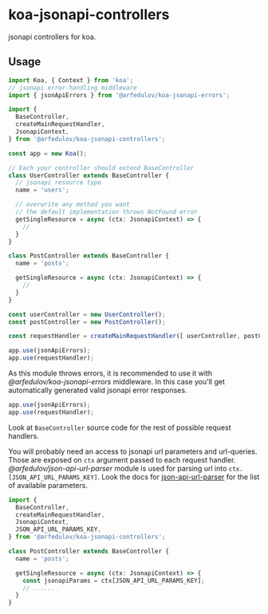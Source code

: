 # koa-jsonapi-controllers

jsonapi controllers for koa.

## Usage

```ts
import Koa, { Context } from 'koa';
// jsonapi error-handling middleware
import { jsonApiErrors } from '@arfedulov/koa-jsonapi-errors';

import {
  BaseController,
  createMainRequestHandler,
  JsonapiContext,
} from '@arfedulov/koa-jsonapi-controllers';

const app = new Koa();

// Each your controller should extend BaseController
class UserController extends BaseController {
  // jsonapi resource type
  name = 'users';

  // overwrite any method you want
  // the default implementation throws NotFound error
  getSingleResource = async (ctx: JsonapiContext) => {
    //
  }
}

class PostController extends BaseController {
  name = 'posts';

  getSingleResource = async (ctx: JsonapiContext) => {
    //
  }
}

const userController = new UserController();
const postController = new PostController();

const requestHandler = createMainRequestHandler([ userController, postController ]);

app.use(jsonApiErrors);
app.use(requestHandler);
```

As this module throws errors, it is recommended to use it with *@arfedulov/koa-jsonapi-errors*
middleware. In this case you'll get automatically generated valid jsonapi error responses.

```ts
app.use(jsonApiErrors);
app.use(requestHandler);
```

Look at `BaseController` source code for the rest of possible request handlers.

You will probably need an access to jsonapi url parameters and url-queries.
Those are exposed on `ctx` argument passed to each request handler. *@arfedulov/json-api-url-parser*
module is used for parsing url into `ctx.[JSON_API_URL_PARAMS_KEY]`. Look the docs for [json-api-url-parser](https://github.com/arfedulov/json-api-url-parser#readme) for the list of available parameters.

```ts
import {
  BaseController,
  createMainRequestHandler,
  JsonapiContext,
  JSON_API_URL_PARAMS_KEY,
} from '@arfedulov/koa-jsonapi-controllers';

class PostController extends BaseController {
  name = 'posts';

  getSingleResource = async (ctx: JsonapiContext) => {
    const jsonapiParams = ctx[JSON_API_URL_PARAMS_KEY];
    // ......
  }
}
